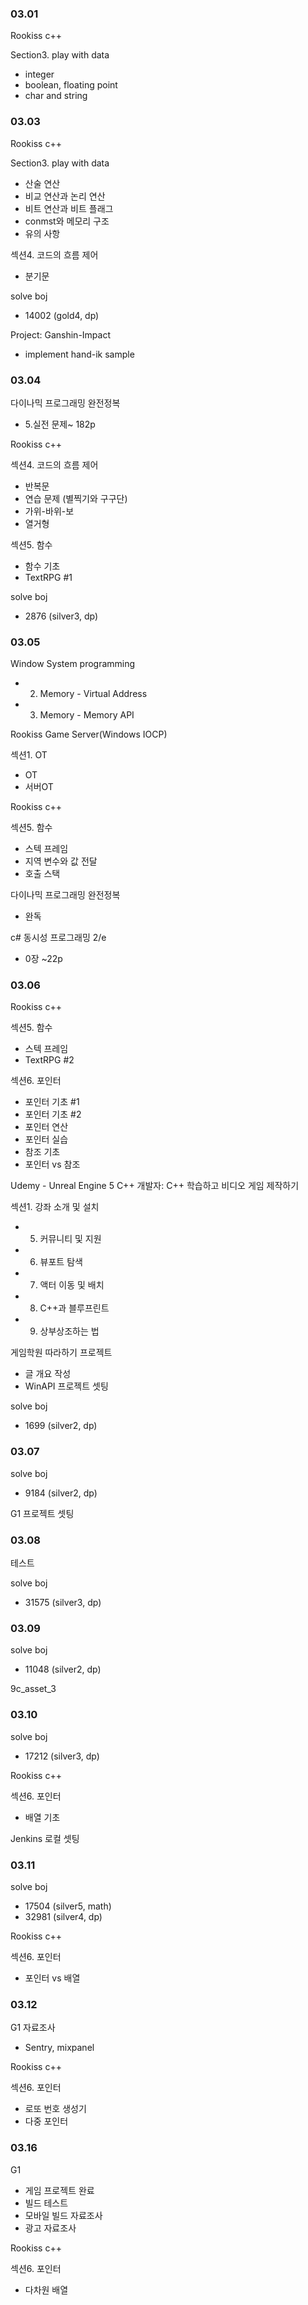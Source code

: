 ### 03.01

Rookiss c++

Section3. play with data

- integer
- boolean, floating point
- char and string

### 03.03

Rookiss c++

Section3. play with data

- 산술 연산
- 비교 연산과 논리 연산
- 비트 연산과 비트 플래그
- conmst와 메모리 구조
- 유의 사항

섹션4. 코드의 흐름 제어

- 분기문

solve boj

- 14002 (gold4, dp)

Project: Ganshin-Impact

- implement hand-ik sample

### 03.04

다이나믹 프로그래밍 완전정복

- 5.실전 문제~ 182p

Rookiss c++

섹션4. 코드의 흐름 제어

- 반복문
- 연습 문제 (별찍기와 구구단)
- 가위-바위-보
- 열거형

섹션5. 함수

- 함수 기초
- TextRPG #1

solve boj

- 2876 (silver3, dp)

### 03.05

Window System programming

- 2. Memory - Virtual Address
- 3. Memory - Memory API

Rookiss Game Server(Windows IOCP)

섹션1. OT

- OT
- 서버OT

Rookiss c++

섹션5. 함수

- 스텍 프레임
- 지역 변수와 값 전달
- 호출 스택

다이나믹 프로그래밍 완전정복

- 완독

c# 동시성 프로그래밍 2/e

- 0장 ~22p

### 03.06

Rookiss c++

섹션5. 함수

- 스텍 프레임
- TextRPG #2

섹션6. 포인터

- 포인터 기초 #1
- 포인터 기초 #2
- 포인터 연산
- 포인터 실습
- 참조 기초
- 포인터 vs 참조

Udemy - Unreal Engine 5 C++ 개발자: C++ 학습하고 비디오 게임 제작하기

섹션1. 강좌 소개 및 설치

- 5. 커뮤니티 및 지원
- 6. 뷰포트 탐색
- 7. 액터 이동 및 배치
- 8. C++과 블루프린트
- 9. 상부상조하는 법

게임학원 따라하기 프로젝트

- 글 개요 작성
- WinAPI 프로젝트 셋팅

solve boj

- 1699 (silver2, dp)

### 03.07

solve boj

- 9184 (silver2, dp)

G1 프로젝트 셋팅

### 03.08

테스트

solve boj

- 31575 (silver3, dp)

### 03.09

solve boj

- 11048 (silver2, dp)

9c_asset_3

### 03.10

solve boj

- 17212 (silver3, dp)

Rookiss c++

섹션6. 포인터

- 배열 기초

Jenkins 로컬 셋팅

### 03.11

solve boj

- 17504 (silver5, math)
- 32981 (silver4, dp)

Rookiss c++

섹션6. 포인터

- 포인터 vs 배열

### 03.12

G1 자료조사

- Sentry, mixpanel

Rookiss c++

섹션6. 포인터

- 로또 번호 생성기
- 다중 포인터

### 03.16

G1

- 게임 프로젝트 완료
- 빌드 테스트
- 모바일 빌드 자료조사
- 광고 자료조사

Rookiss c++

섹션6. 포인터

- 다차원 배열

